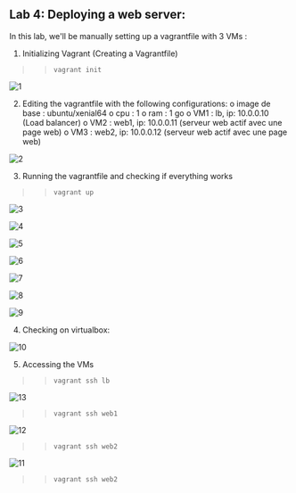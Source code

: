 ## Lab 4: Deploying a web server:
In this lab, we'll be manually setting up a vagrantfile with 3 VMs :

1) Initializing Vagrant (Creating a Vagrantfile)
   
>> `vagrant init`

![1](https://github.com/Ayed-Oukhay/vagrant-labs/assets/65503307/c7269bf7-1f74-4c47-9a7e-d514f3683e36)

2) Editing the vagrantfile with the following configurations:
o image de base : ubuntu/xenial64
o cpu : 1
o ram : 1 go
o VM1 : lb, ip: 10.0.0.10 (Load balancer)
o VM2 : web1, ip: 10.0.0.11 (serveur web actif avec une page web)
o VM3 : web2, ip: 10.0.0.12 (serveur web actif avec une page web)

![2](https://github.com/Ayed-Oukhay/vagrant-labs/assets/65503307/520f2c5e-3b34-4c06-a37a-14ebc0e54b3b)

3) Running the vagrantfile and checking if everything works 

>> `vagrant up`

![3](https://github.com/Ayed-Oukhay/vagrant-labs/assets/65503307/9219c4a0-e001-43f2-a9d4-c2f190958285)

![4](https://github.com/Ayed-Oukhay/vagrant-labs/assets/65503307/77791309-6026-45bc-80b5-11b084f9b4d3)

![5](https://github.com/Ayed-Oukhay/vagrant-labs/assets/65503307/a99ad741-6a02-4ab5-9f22-8a7536fab643)

![6](https://github.com/Ayed-Oukhay/vagrant-labs/assets/65503307/44dbe2bd-21fa-4751-aaa2-8e4f29917fa0)

![7](https://github.com/Ayed-Oukhay/vagrant-labs/assets/65503307/66b2148f-b870-49da-a3a7-e8950a763acc)

![8](https://github.com/Ayed-Oukhay/vagrant-labs/assets/65503307/66efd680-cba8-4f96-be13-6dd75dc00890)

![9](https://github.com/Ayed-Oukhay/vagrant-labs/assets/65503307/99bae152-8f56-4a4a-94d9-a06872e87b54)

4) Checking on virtualbox:

![10](https://github.com/Ayed-Oukhay/vagrant-labs/assets/65503307/e3dae956-4b4c-48e4-b8e9-411955989eb6)

5) Accessing the VMs

>> `vagrant ssh lb`

![13](https://github.com/Ayed-Oukhay/vagrant-labs/assets/65503307/31d0da78-6fb4-435e-b8d9-519e07ec6f7a)

>> `vagrant ssh web1`

![12](https://github.com/Ayed-Oukhay/vagrant-labs/assets/65503307/4ee0aae7-9663-4bda-adb0-ce56caf27ce8)

>> `vagrant ssh web2`

![11](https://github.com/Ayed-Oukhay/vagrant-labs/assets/65503307/75f95943-e8ad-4af9-be60-bf3097215e84)






>> `vagrant ssh web2`

